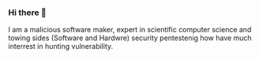 ### Hi there 👋 


I am a malicious software maker, expert in scientific computer science and towing sides (Software and Hardwre) security pentestenig how have much interrest in hunting vulnerability.


<!--
**MonTassar-Dhouibi/MonTassar-Dhouibi** is a ✨ _special_ ✨ repository because its `README.md` (this file) appears on your GitHub profile.

Here are some ideas to get you started:

- 🔭 I’m currently working on ...
- 🌱 I’m currently learning ...
- 👯 I’m looking to collaborate on ...
- 🤔 I’m looking for help with ...
- 💬 Ask me about ...
- 📫 How to reach me: ...
- 😄 Pronouns: ...
- ⚡ Fun fact: ...
-->
